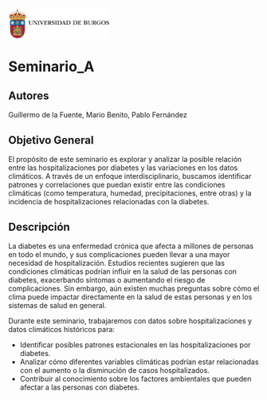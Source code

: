 <img style="float:left" width="40%" src="./Images/escudo_COLOR_1L_DCHA.png">
<br style="clear:both;">

# Seminario_A
## Autores
Guillermo de la Fuente, Mario Benito, Pablo Fernández
## Objetivo General

El propósito de este seminario es explorar y analizar la posible relación entre las hospitalizaciones por diabetes y las variaciones en los datos climáticos. A través de un enfoque interdisciplinario, buscamos identificar patrones y correlaciones que puedan existir entre las condiciones climáticas (como temperatura, humedad, precipitaciones, entre otras) y la incidencia de hospitalizaciones relacionadas con la diabetes.

## Descripción

La diabetes es una enfermedad crónica que afecta a millones de personas en todo el mundo, y sus complicaciones pueden llevar a una mayor necesidad de hospitalización. Estudios recientes sugieren que las condiciones climáticas podrían influir en la salud de las personas con diabetes, exacerbando síntomas o aumentando el riesgo de complicaciones. Sin embargo, aún existen muchas preguntas sobre cómo el clima puede impactar directamente en la salud de estas personas y en los sistemas de salud en general.

Durante este seminario, trabajaremos con datos sobre hospitalizaciones y datos climáticos históricos para:
- Identificar posibles patrones estacionales en las hospitalizaciones por diabetes.
- Analizar cómo diferentes variables climáticas podrían estar relacionadas con el aumento o la disminución de casos hospitalizados.
- Contribuir al conocimiento sobre los factores ambientales que pueden afectar a las personas con diabetes.

